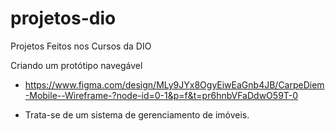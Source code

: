 # projetos-dio
Projetos Feitos nos Cursos da DIO


Criando um protótipo navegável
* <https://www.figma.com/design/MLy9JYx8OgyEiwEaGnb4JB/CarpeDiem-Mobile--Wireframe-?node-id=0-1&p=f&t=pr6hnbVFaDdwO59T-0>
- Trata-se de um sistema de gerenciamento de imóveis.

